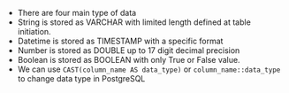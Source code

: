 - There are four main type of data
- String is stored as VARCHAR with limited length defined at table initiation.
- Datetime is stored as TIMESTAMP with a specific format
- Number is stored as DOUBLE up to 17 digit decimal precision
- Boolean is stored as BOOLEAN with only True or False value.
- We can use `CAST(column_name AS data_type)` or `column_name::data_type` to change data type in PostgreSQL
